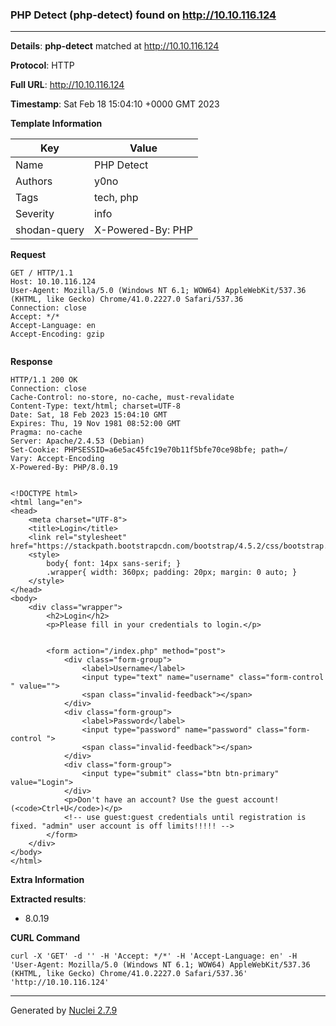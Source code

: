 ### PHP Detect (php-detect) found on http://10.10.116.124
---
**Details**: **php-detect**  matched at http://10.10.116.124

**Protocol**: HTTP

**Full URL**: http://10.10.116.124

**Timestamp**: Sat Feb 18 15:04:10 +0000 GMT 2023

**Template Information**

| Key | Value |
|---|---|
| Name | PHP Detect |
| Authors | y0no |
| Tags | tech, php |
| Severity | info |
| shodan-query | X-Powered-By: PHP |

**Request**
```http
GET / HTTP/1.1
Host: 10.10.116.124
User-Agent: Mozilla/5.0 (Windows NT 6.1; WOW64) AppleWebKit/537.36 (KHTML, like Gecko) Chrome/41.0.2227.0 Safari/537.36
Connection: close
Accept: */*
Accept-Language: en
Accept-Encoding: gzip


```

**Response**
```http
HTTP/1.1 200 OK
Connection: close
Cache-Control: no-store, no-cache, must-revalidate
Content-Type: text/html; charset=UTF-8
Date: Sat, 18 Feb 2023 15:04:10 GMT
Expires: Thu, 19 Nov 1981 08:52:00 GMT
Pragma: no-cache
Server: Apache/2.4.53 (Debian)
Set-Cookie: PHPSESSID=a6e5ac45fc19e70b11f5bfe70ce98bfe; path=/
Vary: Accept-Encoding
X-Powered-By: PHP/8.0.19

 
<!DOCTYPE html>
<html lang="en">
<head>
    <meta charset="UTF-8">
    <title>Login</title>
    <link rel="stylesheet" href="https://stackpath.bootstrapcdn.com/bootstrap/4.5.2/css/bootstrap.min.css">
    <style>
        body{ font: 14px sans-serif; }
        .wrapper{ width: 360px; padding: 20px; margin: 0 auto; }
    </style>
</head>
<body>
    <div class="wrapper">
        <h2>Login</h2>
        <p>Please fill in your credentials to login.</p>

        
        <form action="/index.php" method="post">
            <div class="form-group">
                <label>Username</label>
                <input type="text" name="username" class="form-control " value="">
                <span class="invalid-feedback"></span>
            </div>    
            <div class="form-group">
                <label>Password</label>
                <input type="password" name="password" class="form-control ">
                <span class="invalid-feedback"></span>
            </div>
            <div class="form-group">
                <input type="submit" class="btn btn-primary" value="Login">
            </div>
            <p>Don't have an account? Use the guest account! (<code>Ctrl+U</code>)</p>
            <!-- use guest:guest credentials until registration is fixed. "admin" user account is off limits!!!!! -->
        </form>
    </div>
</body>
</html>
```

**Extra Information**

**Extracted results**:

- 8.0.19



**CURL Command**
```
curl -X 'GET' -d '' -H 'Accept: */*' -H 'Accept-Language: en' -H 'User-Agent: Mozilla/5.0 (Windows NT 6.1; WOW64) AppleWebKit/537.36 (KHTML, like Gecko) Chrome/41.0.2227.0 Safari/537.36' 'http://10.10.116.124'
```
---
Generated by [Nuclei 2.7.9](https://github.com/projectdiscovery/nuclei)